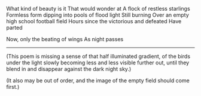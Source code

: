 What kind of beauty is it 
That would wonder at
A flock of restless starlings 
Formless form dipping into pools of flood light 
Still burning 
Over an empty high school football field
Hours since the victorious and defeated 
Have parted 

Now, only the beating of wings 
As night passes 

---

(This poem is missing a sense of that half illuminated gradient, of the birds under the light slowly becoming less and less visible further out, until they blend in and disappear against the dark night sky.)

(It also may be out of order, and the image of the empty field should come first.)